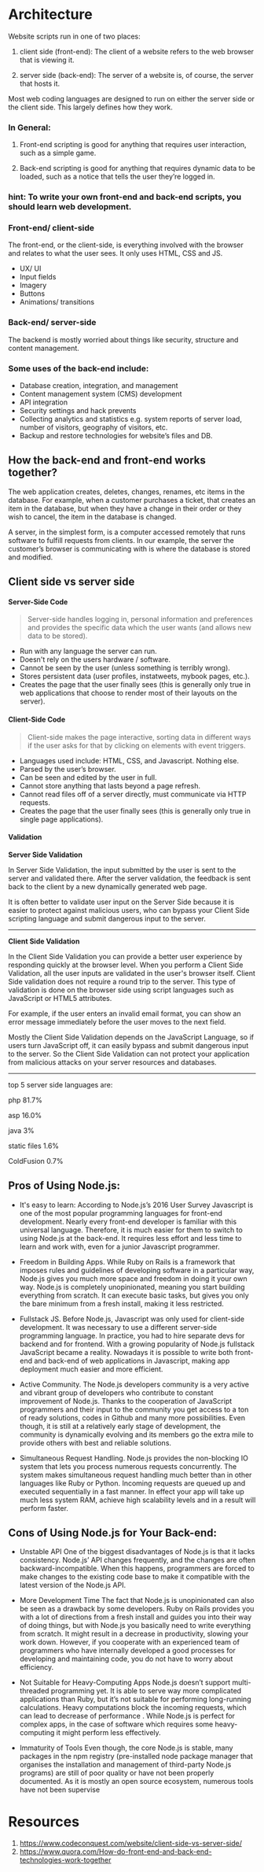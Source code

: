 # Architecture

Website scripts run in one of two places:

 1. client side (front-end): The client of a website refers to the web browser that is viewing it.

 2. server side (back-end): The server of a website is, of course, the server that hosts it.

 Most web coding languages are designed to run on either the server side or the client side. This largely defines how they work. 

### In General: 

 1. Front-end scripting is good for anything that requires user interaction, such as a simple game.

 2.  Back-end scripting is good for anything that requires dynamic data to be loaded, such as a notice  that tells the user they’re logged in.

 ### hint: To write your own front-end and back-end scripts, you should learn web development.

### Front-end/ client-side

The front-end, or the client-side, is everything involved with the browser and relates to what the user sees. It only uses HTML, CSS and JS.

* UX/ UI
* Input fields
* Imagery
* Buttons
* Animations/ transitions

### Back-end/ server-side

The backend is mostly worried about things like security, structure and content management.

### Some uses of the back-end include:

* Database creation, integration, and management
* Content management system (CMS) development
* API integration
* Security settings and hack prevents
* Collecting analytics and statistics e.g. system reports of server load, number of visitors, geography of visitors, etc.
* Backup and restore technologies for website’s files and DB.

## How the back-end and front-end works together?
The web application creates, deletes, changes, renames, etc items in the database. For example, when a customer purchases a ticket, that creates an item in the database, but when they have a change in their order or they wish to cancel, the item in the database is changed.

A server, in the simplest form, is a computer accessed remotely that runs software to fulfill requests from clients. In our example, the server the customer’s browser is communicating with is where the database is stored and modified.

## Client side vs server side

#### Server-Side Code
> Server-side handles logging in, personal information and preferences and provides the specific data which the user wants (and allows new data to be stored).

* Run with any language the server can run.
* Doesn't rely on the users hardware / software.
* Cannot be seen by the user (unless something is terribly wrong).
* Stores persistent data (user profiles, instatweets, mybook pages, etc.).
* Creates the page that the user finally sees (this is generally only true in web applications that choose to render most of their layouts on the server).

#### Client-Side Code
> Client-side makes the page interactive, sorting data in different ways if the user asks for that by clicking on elements with event triggers.

* Languages used include: HTML, CSS, and Javascript. Nothing else.
* Parsed by the user’s browser.
* Can be seen and edited by the user in full.
* Cannot store anything that lasts beyond a page refresh.
* Cannot read files off of a server directly, must communicate via HTTP requests.
* Creates the page that the user finally sees (this is generally only true in single page applications).

#### Validation
**Server Side Validation**

In Server Side Validation, the input submitted by the user is sent to the server and validated there. After the server validation, the feedback is sent back to the client by a new dynamically generated web page.

It is often better to validate user input on the Server Side because it is easier to protect against malicious users, who can bypass your Client Side scripting language and submit dangerous input to the server.

---

**Client Side Validation**

In the Client Side Validation you can provide a better user experience by responding quickly at the browser level. When you perform a Client Side Validation, all the user inputs are validated in the user's browser itself. Client Side validation does not require a round trip to the server. This type of validation is done on the browser side using script languages such as JavaScript or HTML5 attributes.

For example, if the user enters an invalid email format, you can show an error message immediately before the user moves to the next field.

Mostly the Client Side Validation depends on the JavaScript Language, so if users turn JavaScript off, it can easily bypass and submit dangerous input to the server. So the Client Side Validation can not protect your application from malicious attacks on your server resources and databases.

------------------------------------
top 5 server side languages are:

php 81.7%

asp 16.0%

java 3%

static files 1.6%

ColdFusion 0.7%

## Pros of Using Node.js:

* It's easy to learn:
 According to Node.js’s 2016 User Survey Javascript is one of the most popular programming languages for front-end development. Nearly every front-end developer is familiar with this universal language. Therefore, it is much easier for them to switch to using Node.js at the back-end. It requires less effort and less time to learn and work with, even for a junior Javascript programmer.

* Freedom in Building Apps.
While Ruby on Rails is a framework that imposes rules and guidelines of developing software in a particular way, Node.js gives you much more space and freedom in doing it your own way. Node.js is completely unopinionated, meaning you start building everything from scratch. It can execute basic tasks, but gives you only the bare minimum from a fresh install, making it less restricted.

* Fullstack JS.
Before Node.js, Javascript was only used for client-side development. It was necessary to use a different server-side programming language. In practice, you had to hire separate devs for backend and for frontend. With a growing popularity of Node.js fullstack JavaScript became a reality. Nowadays it is possible to write both front-end and back-end of web applications in Javascript, making app deployment much easier and more efficient.

* Active Community.
The Node.js developers community is a very active and vibrant group of developers who contribute to constant improvement of Node.js. Thanks to the cooperation of JavaScript programmers and their input to the community you get access to a ton of ready solutions, codes in Github and many more possibilities. Even though, it is still at a relatively early stage of development, the community is dynamically evolving and its members go the extra mile to provide others with best and reliable solutions.

* Simultaneous Request Handling.
Node.js provides the non-blocking IO system that lets you process numerous requests concurrently. The system makes simultaneous request handling much better than in other languages like Ruby or Python. Incoming requests are queued up and executed sequentially in a fast manner. In effect your app will take up much less system RAM, achieve high scalability levels and in a result will perform faster.

## Cons of Using Node.js for Your Back-end:
* Unstable API
One of the biggest disadvantages of Node.js is that it lacks consistency. Node.js’ API changes frequently, and the changes are often backward-incompatible. When this happens, programmers are forced to make changes to the existing code base to make it compatible with the latest version of the Node.js API.

* More Development Time
The fact that Node.js is unopinionated can also be seen as a drawback by some developers. Ruby on Rails provides you with a lot of directions from a fresh install and guides you into their way of doing things, but with Node.js you basically need to write everything from scratch. It might result in a decrease in productivity, slowing your work down. However, if you cooperate with an experienced team of programmers who have internally developed a good processes for developing and maintaining code, you do not have to worry about efficiency.

* Not Suitable for Heavy-Computing Apps
Node.js doesn’t support multi-threaded programming yet. It is able to serve way more complicated applications than Ruby, but it’s not suitable for performing long-running calculations. Heavy computations block the incoming requests, which can lead to decrease of performance . While Node.js is perfect for complex apps, in the case of software which requires some heavy-computing it might perform less effectively.

* Immaturity of Tools
Even though, the core Node.js is stable, many packages in the npm registry (pre-installed node package manager that organises the installation and management of third-party Node.js programs) are still of poor quality or have not been properly documented. As it is mostly an open source ecosystem, numerous tools have not been supervise

# Resources  
1. https://www.codeconquest.com/website/client-side-vs-server-side/
2. https://www.quora.com/How-do-front-end-and-back-end-technologies-work-together
